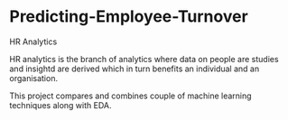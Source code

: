 # Predicting-Employee-Turnover
HR Analytics

HR analytics is the branch of analytics where data on people are studies and insightd are derived which in turn benefits an individual and an organisation.

This project compares and combines couple of machine learning techniques along with EDA.

